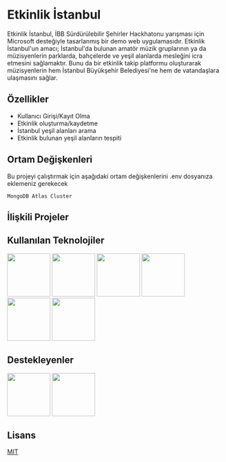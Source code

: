 
# Etkinlik İstanbul

Etkinlik İstanbul, İBB Sürdürülebilir Şehirler Hackhatonu yarışması için
Microsoft desteğiyle tasarlanmış bir demo web uygulamasıdır. Etkinlik
İstanbul'un amacı; İstanbul'da bulunan amatör müzik gruplarının ya da
müzisyenlerin parklarda, bahçelerde ve yeşil alanlarda mesleğini icra
etmesini sağlamaktır. Bunu da bir etkinlik takip platformu oluşturarak
müzisyenlerin hem İstanbul Büyükşehir Belediyesi'ne hem de vatandaşlara
ulaşmasını sağlar.


## Özellikler

- Kullanıcı Girişi/Kayıt Olma
- Etkinlik oluşturma/kaydetme
- İstanbul yeşil alanları arama
- Etkinlik bulunan yeşil alanların tespiti


  
## Ortam Değişkenleri

Bu projeyi çalıştırmak için aşağıdaki ortam değişkenlerini .env dosyanıza eklemeniz gerekecek

`MongoDB Atlas Cluster`

  
## İlişkili Projeler



  
## Kullanılan Teknolojiler
<div align="left">
<img src="https://user-images.githubusercontent.com/64533036/167676031-800425ef-f77a-4eb8-9d09-e5d786719709.png" width="100" height="100">
<img src="https://user-images.githubusercontent.com/64533036/167676144-ebe2b24a-0928-4bc8-b19c-8592bf9eadf9.png" width="100" height="100">
<img src="https://user-images.githubusercontent.com/64533036/167676296-4f3f3244-33df-46bd-947d-f8de0c06636f.png" width="100" height="100">
<img src="https://user-images.githubusercontent.com/64533036/167676449-106b50b9-66ed-46ab-81e6-4502e826ad81.png" width="100" height="100">
<img src="https://user-images.githubusercontent.com/64533036/167676511-f8d2ef00-7db2-4aeb-962a-8795016df6e6.png" width="100" height="100">
<img src="https://user-images.githubusercontent.com/64533036/167676529-db70ea43-a679-4556-a1e9-4d1318359f6d.png" width="100" height="100">
</div>


## Destekleyenler
<div align="left">
<img src="https://user-images.githubusercontent.com/64533036/167676753-c61cabe9-b871-4ff0-8b3e-e986888c3486.png" width="100" height="100">
<img src="https://user-images.githubusercontent.com/64533036/167676777-b33647f6-65e1-4743-a232-f327234ab7e1.png" width="100" height="100">
</div>
  
  
## Lisans

[MIT](https://choosealicense.com/licenses/mit/)

  
